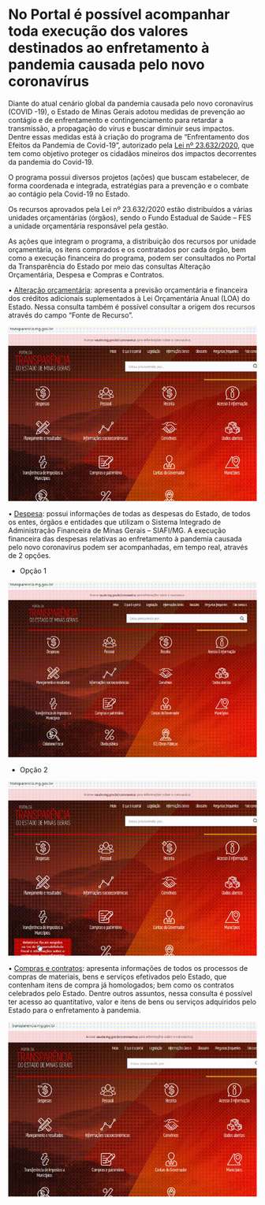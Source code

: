 # No Portal é possível acompanhar toda execução dos valores destinados ao enfretamento à pandemia causada pelo novo coronavírus

Diante do atual cenário global da pandemia causada pelo novo coronavírus (COVID -19), o Estado de Minas Gerais adotou medidas de prevenção ao contágio e de enfrentamento e contingenciamento para retardar a transmissão, a propagação do vírus e buscar diminuir seus impactos. Dentre essas medidas está à criação do programa de “Enfrentamento dos Efeitos da Pandemia de Covid-19”, autorizado pela [Lei nº 23.632/2020](https://www.almg.gov.br/consulte/legislacao/completa/completa-nova-min.html?tipo=LEI&num=23632&comp=&ano=2020&texto=consolidado), que tem como objetivo proteger os cidadãos mineiros dos impactos decorrentes da pandemia do Covid-19.

O programa possui diversos projetos (ações) que buscam estabelecer, de forma coordenada e integrada, estratégias para a prevenção e o combate ao contágio pela Covid-19 no Estado.

Os recursos aprovados pela Lei nº 23.632/2020 estão distribuídos a várias unidades orçamentárias (órgãos), sendo o Fundo Estadual de Saúde – FES a unidade orçamentária responsável pela gestão.

As ações que integram o programa, a distribuição dos recursos por unidade orçamentária, os itens comprados e os contratados por cada órgão, bem como a execução financeira do programa, podem ser consultados no Portal da Transparência do Estado por meio das consultas Alteração Orçamentária, Despesa e Compras e Contratos.

•	[Alteração orçamentária](http://transparencia.mg.gov.br/planejamento-e-resultados/proposta-lei-orcamentaria/alteracao-orcamentaria): apresenta a previsão orçamentária e financeira dos créditos adicionais suplementados à Lei Orçamentária Anual (LOA) do Estado. Nessa consulta também é possível consultar a origem dos recursos através do campo “Fonte de Recurso”.

![](static/covid19-alteracao-orcamentaria.gif)

•	[Despesa](http://transparencia.mg.gov.br/despesa-estado/despesa): possui informações de todas as despesas do Estado, de todos os entes, órgãos e entidades que utilizam o Sistema Integrado de Administração Financeira de Minas Gerais – SIAFI/MG. A execução financeira das despesas relativas ao enfretamento à pandemia causada pelo novo coronavírus podem ser acompanhadas, em tempo real, através de 2 opções.

  * Opção 1

  ![](static/covid19-despesa-programa.gif)

  * Opção 2

![](static/covid19-despesa-pesquisa-avancada.gif)

•	[Compras e contratos](http://transparencia.mg.gov.br/compras-e-patrimonio/compras-e-contratos): apresenta informações de todos os processos de compras de materiais, bens e serviços efetivados pelo Estado, que contenham itens de compra já homologados; bem como os contratos celebrados pelo Estado.  Dentre outros assuntos, nessa consulta é possível ter acesso ao quantitativo, valor e itens de bens ou serviços adquiridos pelo Estado para o enfretamento à pandemia.

![](static/covid19-compras-pesquisa-avancada.gif)

